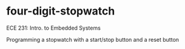 # four-digit-stopwatch
ECE 231: Intro. to Embedded Systems

Programming a stopwatch with a start/stop button and a reset button
